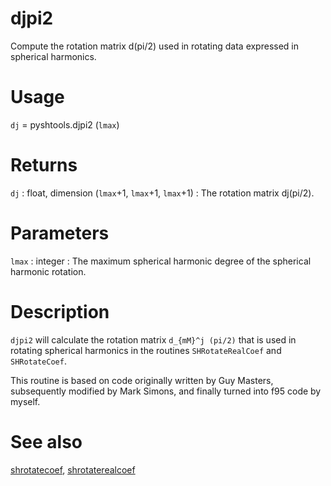 # djpi2

Compute the rotation matrix d(pi/2) used in rotating data expressed in spherical harmonics.

# Usage

`dj` = pyshtools.djpi2 (`lmax`)

# Returns

`dj` : float, dimension (`lmax`+1, `lmax`+1, `lmax`+1)
:   The rotation matrix dj(pi/2).

# Parameters

`lmax` : integer
:   The maximum spherical harmonic degree of the spherical harmonic rotation.

# Description

`djpi2` will calculate the rotation matrix `d_{mM}^j (pi/2)` that is used in rotating spherical harmonics in the routines `SHRotateRealCoef` and `SHRotateCoef`.

This routine is based on code originally written by Guy Masters, subsequently modified by Mark Simons, and finally turned into f95 code by myself.

# See also

[shrotatecoef](pyshrotatecoef.html), [shrotaterealcoef](pyshrotaterealcoef.html)
